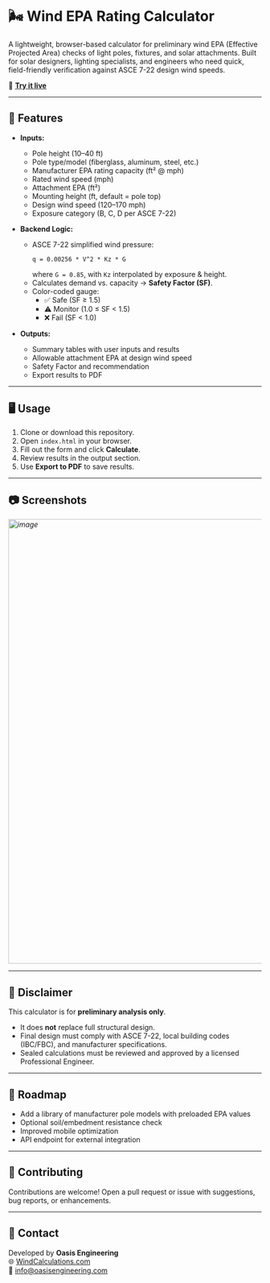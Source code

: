 # 🌬️ Wind EPA Rating Calculator  

A lightweight, browser-based calculator for preliminary wind EPA (Effective Projected Area) checks of light poles, fixtures, and solar attachments. Built for solar designers, lighting specialists, and engineers who need quick, field-friendly verification against ASCE 7-22 design wind speeds.  

🚀 **[Try it live](https://floridawindcalcs.com/free-wind-calculators)**  

---

## 📌 Features  
- **Inputs:**  
  - Pole height (10–40 ft)  
  - Pole type/model (fiberglass, aluminum, steel, etc.)  
  - Manufacturer EPA rating capacity (ft² @ mph)  
  - Rated wind speed (mph)  
  - Attachment EPA (ft²)  
  - Mounting height (ft, default = pole top)  
  - Design wind speed (120–170 mph)  
  - Exposure category (B, C, D per ASCE 7-22)  

- **Backend Logic:**  
  - ASCE 7-22 simplified wind pressure:  
    ```
    q = 0.00256 * V^2 * Kz * G
    ```
    where `G = 0.85`, with `Kz` interpolated by exposure & height.  
  - Calculates demand vs. capacity → **Safety Factor (SF)**.  
  - Color-coded gauge:  
    - ✅ Safe (SF ≥ 1.5)  
    - ⚠️ Monitor (1.0 ≤ SF < 1.5)  
    - ❌ Fail (SF < 1.0)  

- **Outputs:**  
  - Summary tables with user inputs and results  
  - Allowable attachment EPA at design wind speed  
  - Safety Factor and recommendation  
  - Export results to PDF  

---

## 🖥️ Usage  
1. Clone or download this repository.  
2. Open `index.html` in your browser.  
3. Fill out the form and click **Calculate**.  
4. Review results in the output section.  
5. Use **Export to PDF** to save results.  

---

## 📷 Screenshots  
*<img width="928" height="883" alt="image" src="https://github.com/user-attachments/assets/0abce506-9ae4-462c-96bb-49503b8f4726" />*
  

---

## 📜 Disclaimer  
This calculator is for **preliminary analysis only**.  
- It does **not** replace full structural design.  
- Final design must comply with ASCE 7-22, local building codes (IBC/FBC), and manufacturer specifications.  
- Sealed calculations must be reviewed and approved by a licensed Professional Engineer.  

---

## 🔮 Roadmap  
- Add a library of manufacturer pole models with preloaded EPA values  
- Optional soil/embedment resistance check  
- Improved mobile optimization  
- API endpoint for external integration  

---

## 🤝 Contributing  
Contributions are welcome! Open a pull request or issue with suggestions, bug reports, or enhancements.  

---

## 📧 Contact  
Developed by **Oasis Engineering**  
🌐 [WindCalculations.com](https://windcalculations.com)  
📩 info@oasisengineering.com  
